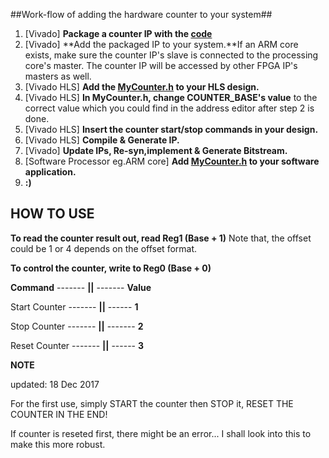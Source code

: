 ##Work-flow of adding the hardware counter to your system##

1. [Vivado] **Package a counter IP with the [code](https://github.com/Hilx/AXI-Peripherals/tree/master/MyCounter/MyCounter%20IP%20HDL)**
2. [Vivado] **Add the packaged IP to your system.**If an ARM core exists, make sure the counter IP's slave is connected to the processing core's master. The counter IP will be accessed by other FPGA IP's masters as well.
3. [Vivado HLS] **Add the [MyCounter.h](https://github.com/Hilx/AXI-Peripherals/tree/master/MyCounter/Application%20HLS%20Example) to your HLS design.** 
4. [Vivado HLS] **In MyCounter.h, change COUNTER_BASE's value** to the correct value which you could find in the address editor after step 2 is done.
5. [Vivado HLS] **Insert the counter start/stop commands in your design.**
6. [Vivado HLS] **Compile & Generate IP.**
7. [Vivado] **Update IPs, Re-syn,implement & Generate Bitstream.**
8. [Software Processor eg.ARM core] **Add [MyCounter.h](https://github.com/Hilx/AXI-Peripherals/blob/master/MyCounter/ARM%20software%20Example/MyCounter.h) to your software application.**
9. **:)**

## HOW TO USE ##

**To read the counter result out, read Reg1 (Base + 1)** Note that, the offset could be 1 or 4 depends on the offset format.

**To control the counter, write to Reg0 (Base + 0)**

**Command** ------- **||** ------- **Value**

Start Counter ------- **||** ------ **1** 

Stop Counter ------- **||** ------- **2** 

Reset Counter ------- **||** ------ **3**

**NOTE**

updated: 18 Dec 2017

For the first use, simply START the counter then STOP it, RESET THE COUNTER IN THE END!

If counter is reseted first, there might be an error... I shall look into this to make this more robust.
